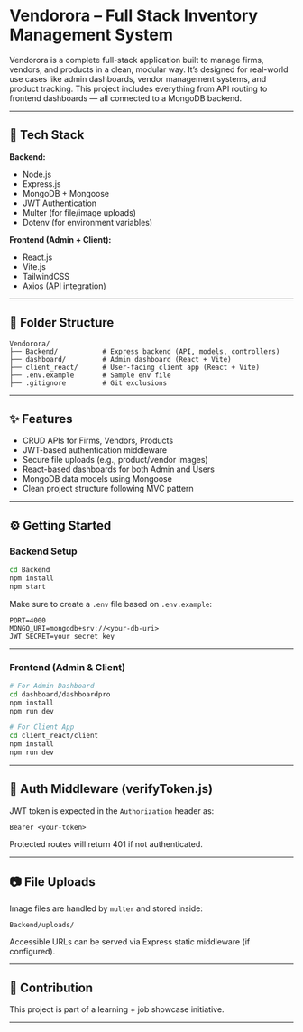 
# Vendorora – Full Stack Inventory Management System

Vendorora is a complete full-stack application built to manage firms, vendors, and products in a clean, modular way. It’s designed for real-world use cases like admin dashboards, vendor management systems, and product tracking. This project includes everything from API routing to frontend dashboards — all connected to a MongoDB backend.

---

## 🚀 Tech Stack

**Backend:**
- Node.js
- Express.js
- MongoDB + Mongoose
- JWT Authentication
- Multer (for file/image uploads)
- Dotenv (for environment variables)

**Frontend (Admin + Client):**
- React.js
- Vite.js
- TailwindCSS
- Axios (API integration)

---

## 📁 Folder Structure

```
Vendorora/
├── Backend/           # Express backend (API, models, controllers)
├── dashboard/         # Admin dashboard (React + Vite)
├── client_react/      # User-facing client app (React + Vite)
├── .env.example       # Sample env file
├── .gitignore         # Git exclusions
```

---

## ✨ Features

- CRUD APIs for Firms, Vendors, Products
- JWT-based authentication middleware
- Secure file uploads (e.g., product/vendor images)
- React-based dashboards for both Admin and Users
- MongoDB data models using Mongoose
- Clean project structure following MVC pattern

---

## ⚙️ Getting Started

### Backend Setup

```bash
cd Backend
npm install
npm start
```

Make sure to create a `.env` file based on `.env.example`:
```
PORT=4000
MONGO_URI=mongodb+srv://<your-db-uri>
JWT_SECRET=your_secret_key
```

---

### Frontend (Admin & Client)

```bash
# For Admin Dashboard
cd dashboard/dashboardpro
npm install
npm run dev

# For Client App
cd client_react/client
npm install
npm run dev
```

---

## 🔐 Auth Middleware (verifyToken.js)

JWT token is expected in the `Authorization` header as:
```
Bearer <your-token>
```

Protected routes will return 401 if not authenticated.

---

## 📷 File Uploads

Image files are handled by `multer` and stored inside:
```
Backend/uploads/
```

Accessible URLs can be served via Express static middleware (if configured).

---

## 🙌 Contribution

This project is part of a learning + job showcase initiative.  

---

